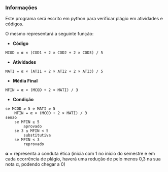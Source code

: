 ### Informações

Este programa será escrito em python para verificar plágio em atividades e códigos.

O mesmo representará a seguinte função:

- **Código**
```
MCOD = α × (COD1 + 2 × COD2 + 2 × COD3) / 5
```

- **Atividades**
```
MATI = α × (ATI1 + 2 × ATI2 + 2 × ATI3) / 5
```

- **Média Final**
```
MFIN = α × (MCOD + 2 × MATI) / 3
```

- **Condição**
```
se MCOD ≥ 5 e MATI ≥ 5
    MFIN = α × (MCOD + 2 × MATI) / 3
senao
    se MFIN ≥ 5
        aprovado
    se 3 ≤ MFIN < 5
        substitutiva
    se MFIN < 3
        reprovado
```

**α** = representa a conduta ética (inicia com 1 no início do semestre e em cada ocorrência de plágio, haverá uma redução de pelo menos 0,3 na sua nota α, podendo chegar a 0)